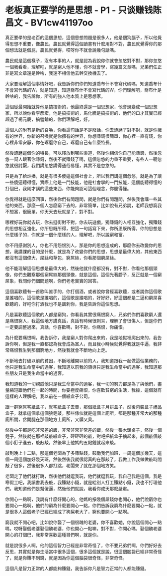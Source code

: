 # 老板真正要学的是思想 - P1 - 只谈赚钱陈昌文 - BV1cw41197oo

真正要學的是老百的這個思想，這個思想問題是很多人，他是個狗腦子，所以他覺得思想不重要，像農民，農民就覺得這個讀書有什麼用對不對，農民就覺得你的那個想法就是個屁，農民就覺得，哎呀你不就會說幾句話嗎。

農民就是這個樣子，沒有本事的人，就是認為我說你你就會忽悠對不對，那你忽悠一個我看看，理解吧，就是窮人他不懂，你不就會學，寫幾篇文章嗎，兄弟們任正非是寫文章還是幹啥，我還不相信他去幹交換機去了。

大家要理解這個事情好吧，我告訴你們你們知道喬布什不會寫代碼嗎，知道喬布什不會寫代碼的W，就是知道，知道喬布什不會寫代碼的W，你們理解吧，喬布什是幹啥的，我告訴你，所有的強人他本質上是思想家。

這個從最開始就算他是搞技術的，他最終還是一個思想家，他會蛻變成一個思想家，所以說你看李彥宏，他是搞技術的，馬化騰是搞技術的，他們的口才其實已經超過了楊元慶，搞營銷的，你們理解吧，好。

這個人的附有是新的召喚，你看這句話是不是廢話，你去琢磨了對不對，就是你擁有的世界，你新的召喚就是你擁有的世界，你想賺錢很簡單，你心裡一直有錢，你心裡非常安靜，你在琢磨你自己，琢磨自己有什麼特長。

然後琢磨這個你的特長，可以釋放到哪些渠道，然後你相信你自己能賺錢，然後忽悠一幫人跟著你賺錢，然後不就賺錢了嗎，這個忽悠的力重不重要，有些人一聽忽悠就很討厭，我們講忽悠講得通俗易懂，其實不是忽悠的。

只是為了給炒播，就是有很多傻逼這個社會上，所以我們講這個忽悠，就是為了讓一些傻逼聽得懂，實際上他是一門技能，他是社會學的一門技能，這個能聽得懂的打個巴，我剛才講的這些東西，你能夠認可這個理念，你聽得懂。

你覺得就是這麼回事，然後你們有問題問，就是你們有問題問，然後我會講一些其他的東西，那麼一個人怎麼窮下去的，非常簡單，比如說有兄弟說，老師我想窮我不想富，很簡單，你天天去玩就是了，對不對。

哪裡好玩你就去玩，你去逛街對不對，你去玩遊戲，獨賺錢的人相互強化，獨賺錢的思想相互強化，你所思既所得，把這一句話寫下來，你所思既所得，你的思想是什麼樣子的，你就是一個什麼樣的人，理解吧，所以說窮和富。

你不用感謝別人，你也不用怨恨別人，那是你的思想造成的，那麼你去改變你的思想，我講課的目的是什麼，就是為了改變你們的思想，思想是最偉大的，其他東西都沒有這個偉大，屌絲和草包，窮屌絲，你看那個窮屌絲。

他不能理解這個思想是最偉大的，然後他就什麼都沒有，對不對，你看他那個頭像，你們去觀察那個窮屌絲那個頭像，就是這個，這個光著膀子，反正就是一個窮屌象，我問你們個問題啊，你們老老實實的回答。

這個喜歡聽有一首歌叫誰手的，你打個酒，或者說你曾經喜歡聽，或者說你這個歌是誰唱的，這個歌是誰唱的，這個歌是誰唱的，好好好，好這個都是二逼和窮屌喜歡聽的，好吧你打酒我也不是諷刺你，我是告訴你這個思想。

凡是喜歡聽這個歌的人都是窮狗，你看我其實很痛恨窮人，兄弟們你們喜歡窮人還是痛恨窮人，我這個地方講真話，真話有時候很刺耳，理解了會很傷人，但是你們一定要調整過來，真話，你喜歡嗎，對不對，你痛恨，你痛恨。

為什麼要痛恨啊，我告訴你，我是窮人對你爬出來的，我是地獄裡爬出來的，我告訴你啊，但是我一直都認為我會成為富人，而且我小時候就覺得我就是牛逼，我非常痛恨我生到那個窮地方，然後我就會不斷地向上走。

不斷地去打破以前的貧困，不斷地離開以前的人，我知道跟我一起做這個業務的，他只是我生命當中的過客，我知道以前我的領導只是我生命當中的過客，我知道那些朋友只是我生命當中的過客。

我知道我的一切親戚他只是我生命當中的過客，我一切的努力都是為了與他們，盡量縮短跟他們在一起的時間，你要極度痛恨，你喜歡貧窮的生活，我操，這個就有這樣的人理解吧，我以前在一個紙盒子公司。

跟一群窮屌宅紙盒子，就宅紙盒子去賣，那個紙盒子月餅盒子，然後包裝盒子禮品盒子，就拿這個拿這個狼錘敲，那些傢伙就是這個上廁所，都是那種非常大的那種廁所間，岔開腿在那個地方上廁所，又髒又臭。

然後中午都是吃非常差的飯，非常非常非常差的飯，然後一張木頭桌子，然後一個錘子，然後就在那裡敲敲紙盒子，砰砰砰的敲，對吧把紙盒子摘起來，敲個敲個敲個小釘子進去，敲敲敲，然後早上他媽的五點鐘就起來敲。

敲到晚上十二點，那這個老闆為了多賺點錢，鼓勵我們加班，一周這個加幾天，這個一周這個加好幾天班，然後然後我就很認真的在那敲了，我做工作我做做敲時間敲了很多，然後很多人都打跳，老闆來了就在那個地方笑。

老闆走了他們就打跳，然後他們就逗我玩，他們就逗我玩，我自己我是這個，我是寒假工吧，我讀書我去敲，我賺點小錢，就是給別人打工賺點小錢，我也不打理他們，我知道他們是幫傻逼，然後他們就說，我看你成天那麼嚴肅。

你開心一點啊，我說有什麼好開心的，他媽的掙幾個屌錢你也開心，他們說窮你也要開心一點啊，他們的窮為什麼要開心一點，你們告訴我窮為什麼要開心一點，就是很多人這個老子已經已經成了狗屎老大了，窮也要開心一點啊。

窮我就不開心吧，比如說你娶了一個很醜的老婆，你不喜歡她，你說這個開心一點嗎，哎呀娶個老婆娶個醜老婆，你也開心一點嘛，對不對，你開心嗎，娶個醜老婆開心的打個巴，我非常喜歡這種哥們啊，就是你。

就是說很多人啊，他的這個智力已經是非常奇怪了，你不要兄弟們啊，你們好好去反思，其實就是你生活當中很多這個，很多這個就是說，很這個腦袋已經非常奇怪了，就是你賺不到錢，就是因為你這個腦袋很奇怪，非常奇怪。

這個凡是智力正常的人都能夠賺錢，我告訴你凡是智力正常的人都能賺錢。